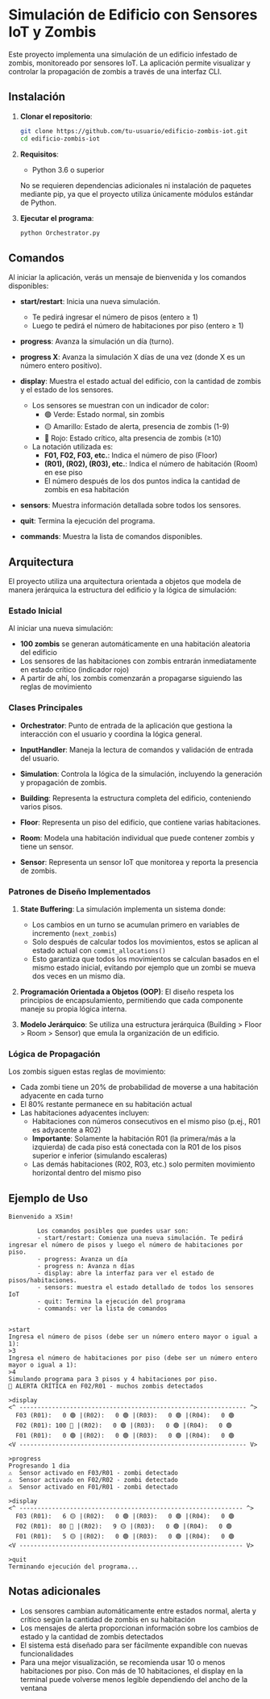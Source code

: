 # Simulación de Edificio con Sensores IoT y Zombis

Este proyecto implementa una simulación de un edificio infestado de zombis, monitoreado por sensores IoT. La aplicación permite visualizar y controlar la propagación de zombis a través de una interfaz CLI.

## Instalación

1. **Clonar el repositorio**:
   ```bash
   git clone https://github.com/tu-usuario/edificio-zombis-iot.git
   cd edificio-zombis-iot
   ```

2. **Requisitos**:
   - Python 3.6 o superior

   No se requieren dependencias adicionales ni instalación de paquetes mediante pip, ya que el proyecto utiliza únicamente módulos estándar de Python.

3. **Ejecutar el programa**:
   ```bash
   python Orchestrator.py
   ```

## Comandos

Al iniciar la aplicación, verás un mensaje de bienvenida y los comandos disponibles:

- **start/restart**: Inicia una nueva simulación.
  - Te pedirá ingresar el número de pisos (entero ≥ 1)
  - Luego te pedirá el número de habitaciones por piso (entero ≥ 1)

- **progress**: Avanza la simulación un día (turno).

- **progress X**: Avanza la simulación X días de una vez (donde X es un número entero positivo).

- **display**: Muestra el estado actual del edificio, con la cantidad de zombis y el estado de los sensores.
  - Los sensores se muestran con un indicador de color:
    - 🟢 Verde: Estado normal, sin zombis
    - 🟡 Amarillo: Estado de alerta, presencia de zombis (1-9)
    - 🔴 Rojo: Estado crítico, alta presencia de zombis (≥10)
  - La notación utilizada es:
    - **F01, F02, F03, etc.**: Indica el número de piso (Floor)
    - **(R01), (R02), (R03), etc.**: Indica el número de habitación (Room) en ese piso
    - El número después de los dos puntos indica la cantidad de zombis en esa habitación

- **sensors**: Muestra información detallada sobre todos los sensores.

- **quit**: Termina la ejecución del programa.

- **commands**: Muestra la lista de comandos disponibles.

## Arquitectura

El proyecto utiliza una arquitectura orientada a objetos que modela de manera jerárquica la estructura del edificio y la lógica de simulación:

### Estado Inicial

Al iniciar una nueva simulación:
- **100 zombis** se generan automáticamente en una habitación aleatoria del edificio
- Los sensores de las habitaciones con zombis entrarán inmediatamente en estado crítico (indicador rojo)
- A partir de ahí, los zombis comenzarán a propagarse siguiendo las reglas de movimiento

### Clases Principales

- **Orchestrator**: Punto de entrada de la aplicación que gestiona la interacción con el usuario y coordina la lógica general.

- **InputHandler**: Maneja la lectura de comandos y validación de entrada del usuario.

- **Simulation**: Controla la lógica de la simulación, incluyendo la generación y propagación de zombis.

- **Building**: Representa la estructura completa del edificio, conteniendo varios pisos.

- **Floor**: Representa un piso del edificio, que contiene varias habitaciones.

- **Room**: Modela una habitación individual que puede contener zombis y tiene un sensor.

- **Sensor**: Representa un sensor IoT que monitorea y reporta la presencia de zombis.

### Patrones de Diseño Implementados

1. **State Buffering**: La simulación implementa un sistema donde:
   - Los cambios en un turno se acumulan primero en variables de incremento (`next_zombis`)
   - Solo después de calcular todos los movimientos, estos se aplican al estado actual con `commit_allocations()`
   - Esto garantiza que todos los movimientos se calculan basados en el mismo estado inicial, evitando por ejemplo que un zombi se mueva dos veces en un mismo día.

2. **Programación Orientada a Objetos (OOP)**: El diseño respeta los principios de encapsulamiento, permitiendo que cada componente maneje su propia lógica interna.

3. **Modelo Jerárquico**: Se utiliza una estructura jerárquica (Building > Floor > Room > Sensor) que emula la organización de un edificio.

### Lógica de Propagación

Los zombis siguen estas reglas de movimiento:
- Cada zombi tiene un 20% de probabilidad de moverse a una habitación adyacente en cada turno
- El 80% restante permanece en su habitación actual
- Las habitaciones adyacentes incluyen:
  - Habitaciones con números consecutivos en el mismo piso (p.ej., R01 es adyacente a R02)
  - **Importante**: Solamente la habitación R01 (la primera/más a la izquierda) de cada piso está conectada con la R01 de los pisos superior e inferior (simulando escaleras)
  - Las demás habitaciones (R02, R03, etc.) solo permiten movimiento horizontal dentro del mismo piso

## Ejemplo de Uso

```
Bienvenido a XSim!

        Los comandos posibles que puedes usar son:
        - start/restart: Comienza una nueva simulación. Te pedirá ingresar el número de pisos y luego el número de habitaciones por piso.
        - progress: Avanza un día
        - progress n: Avanza n días
        - display: abre la interfaz para ver el estado de pisos/habitaciones.
        - sensors: muestra el estado detallado de todos los sensores IoT
        - quit: Termina la ejecución del programa
        - commands: ver la lista de comandos
        

>start
Ingresa el número de pisos (debe ser un número entero mayor o igual a 1):
>3
Ingresa el número de habitaciones por piso (debe ser un número entero mayor o igual a 1):
>4
Simulando programa para 3 pisos y 4 habitaciones por piso.
🔴 ALERTA CRÍTICA en F02/R01 - muchos zombis detectados

>display
<^ --------------------------------------------------------------- ^>
  F03 (R01):   0 🟢 |(R02):   0 🟢 |(R03):   0 🟢 |(R04):   0 🟢
  F02 (R01): 100 🔴 |(R02):   0 🟢 |(R03):   0 🟢 |(R04):   0 🟢
  F01 (R01):   0 🟢 |(R02):   0 🟢 |(R03):   0 🟢 |(R04):   0 🟢
<V --------------------------------------------------------------- V>

>progress
Progresando 1 dia
⚠️  Sensor activado en F03/R01 - zombi detectado
⚠️  Sensor activado en F02/R02 - zombi detectado
⚠️  Sensor activado en F01/R01 - zombi detectado

>display
<^ -------------------------------------------------------------- ^>
  F03 (R01):   6 🟡 |(R02):   0 🟢 |(R03):   0 🟢 |(R04):   0 🟢
  F02 (R01):  80 🔴 |(R02):   9 🟡 |(R03):   0 🟢 |(R04):   0 🟢
  F01 (R01):   5 🟡 |(R02):   0 🟢 |(R03):   0 🟢 |(R04):   0 🟢
<V -------------------------------------------------------------- V>

>quit
Terminando ejecución del programa...
```

## Notas adicionales

- Los sensores cambian automáticamente entre estados normal, alerta y crítico según la cantidad de zombis en su habitación
- Los mensajes de alerta proporcionan información sobre los cambios de estado y la cantidad de zombis detectados
- El sistema está diseñado para ser fácilmente expandible con nuevas funcionalidades
- Para una mejor visualización, se recomienda usar 10 o menos habitaciones por piso. Con más de 10 habitaciones, el display en la terminal puede volverse menos legible dependiendo del ancho de la ventana
